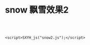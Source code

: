 # snow 飘雪效果2

<br><br>

```
<script>SXYH_js("snow2.js");</script>
```

<script>
SXYH_setwallpaper("", 0.3);
SXYH_js("snow2.js");
</script>
